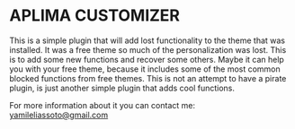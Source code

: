 # APLIMA CUSTOMIZER

This is a simple plugin that will add lost functionality to the theme that was installed. It was a free theme so much of the
personalization was lost. This is to add some new functions and recover some others. Maybe it can help you with your free theme,
because it includes some of the most common blocked functions from free themes. This is not an attempt to have a pirate plugin, is
just another simple plugin that adds cool functions.

For more information about it you can contact me: [yamileliassoto@gmail.com](yamileliassoto@gmail.com)